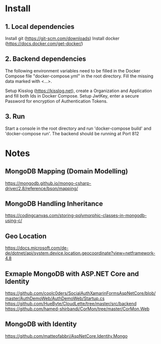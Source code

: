 # Install

## 1. Local dependencies

Install git (https://git-scm.com/downloads)
Install docker (https://docs.docker.com/get-docker/)

## 2. Backend dependencies

The following environment variables need to be filled in the Docker Compose file "docker-compose.yml" in the root directory.
Fill the missing data marked with <...>.

Setup Kisslog (https://kisslog.net), create a Organization and Application and fill both Ids in Docker Compose.
Setup JwtKey, enter a secure Password for encryption of Authentication Tokens.

## 3. Run

Start a console in the root directory and run 'docker-compose build' and 'docker-compose run'. The backend should be running at Port 812

# Notes
## MongoDB Mapping (Domain Modelling)
https://mongodb.github.io/mongo-csharp-driver/2.8/reference/bson/mapping/
## MongoDB Handling Inheritance
https://codingcanvas.com/storing-polymorphic-classes-in-mongodb-using-c/
## Geo Location
https://docs.microsoft.com/de-de/dotnet/api/system.device.location.geocoordinate?view=netframework-4.8
## Exmaple MongoDB with ASP.NET Core and Identity
https://github.com/coolc0ders/SocialAuthXamarinFormsAspNetCore/blob/master/AuthDemoWeb/AuthDemoWeb/Startup.cs
https://github.com/HueByte/CloudLette/tree/master/src/backend
https://github.com/hamed-shirbandi/CorMon/tree/master/CorMon.Web
## MongoDB with Identity
https://github.com/matteofabbri/AspNetCore.Identity.Mongo
